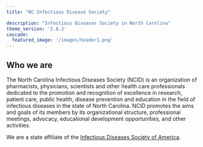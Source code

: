 ```yaml
---
title: "NC Infectious Disease Society"

description: "Infectious Diseases Society in North Carolina"
theme_version: '2.8.2'
cascade:
  featured_image: '/images/header1.png'
---
```


## Who we are

The North Carolina Infectious Diseases Society (NCID) is an organization of pharmacists, physicians, scientists and other health care professionals dedicated to the promotion and recognition of excellence in research, patient care, public health, disease prevention and education in the field of infectious diseases in the state of North Carolina. NCID promotes the aims and goals of its members by its organizational structure, professional meetings, advocacy, educational development opportunities, and other activities.

We are a state affiliate of the [Infectious Diseases Society of America](https://www.idsociety.org/).